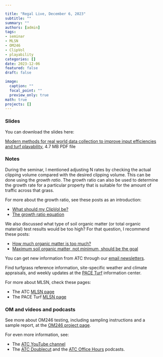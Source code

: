 ```yaml
---

title: "Regal Live, December 6, 2023"
subtitle: ""
summary: ""
authors: [admin]
tags: 
- seminar
- MLSN
- OM246
- ClipVol
- playability
categories: []
date: 2023-12-06
featured: false
draft: false

image:
  caption: ""
  focal_point: ""
  preview_only: true
math: true
projects: []
---
```


### Slides 

You can download the slides here:

[Modern methods for real world data collection to improve input efficiencies and turf playability](regal-live-2023.pdf), 4.7 MB PDF file 

### Notes

During the seminar, I mentioned adjusting N rates by checking the actual clipping volume compared with the desired clipping volume. This can be done using the *growth ratio*. The growth ratio can also be used to determine the growth rate for a particular property that is suitable for the amount of traffic across that grass.

For more about the growth ratio, see these posts as an introduction:

* [What should my ClipVol be?](/post/what-should-my-clipvol-be/)
* [The growth ratio equation](/post/the-growth-ratio-equation/)

We also discussed what type of soil organic matter (or total organic material) test results would be too high? For that question, I recommend these posts:

* [How much organic matter is too much?](/post/how-much-om-is-too-much/)
* [Maximum soil organic matter, not minimum, should be the goal](/post/max-om-in-soil-as-a-goal/)

You can get new information from ATC through our [email newsletters](https://subscribepage.com/atc_newsletters).

Find turfgrass reference information, site-specific weather and climate appraisals, and weekly updates at the [PACE Turf](https://www.paceturf.org/) information center.

For more about MLSN, check these pages:

* The ATC [MLSN page](/mlsn/)
* The PACE Turf [MLSN page](https://www.paceturf.org/journal/minimum_level_for_sustainable_nutrition) 

### OM and videos and podcasts

See more about OM246 testing, including sampling instructions and a sample report, at the [OM246 project page](https://www.asianturfgrass.com/project/om246/).

For even more information, see:

* The [ATC YouTube channel](https://www.youtube.com/asianturfgrasscenter)
* The [ATC Doublecut](https://atc-doublecut.transistor.fm/) and the [ATC Office Hours](https://atc-office-hours.transistor.fm/) podcasts.


